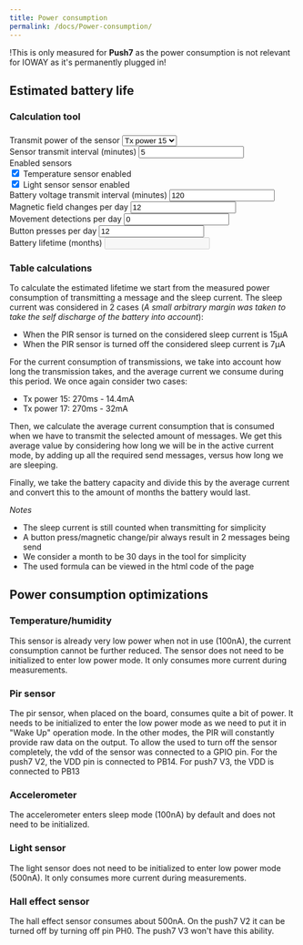 ```yaml
---
title: Power consumption
permalink: /docs/Power-consumption/
---
```


!This is only measured for **Push7** as the power consumption is not relevant for IOWAY as it's permanently plugged in!

## Estimated battery life
### Calculation tool
  <script>
    function calcule2() {
        var i = 0; for (i = 0; i <= 5; i++) { calcule(); }
    }
    function calcule() {
        if (Excel2Html.tx_power_selection.value == 0) {
            if (Excel2Html.pir_count.value == 0) 
            {
                Excel2Html.bat_life.value = ((300 / ((parseFloat(Excel2Html.magnet_count.value) * 0.000045 * 2) + (parseFloat(Excel2Html.pir_count.value) * 0.000045 * 2) + (parseFloat(Excel2Html.button_count.value) * 0.000045 * 2) + ((60 / parseFloat(Excel2Html.sensor_interval.value)) * 24 * 0.000045 * (light_sensor.checked + temperature_sensor.checked)) + ((60 / parseFloat(Excel2Html.battery_interval.value)) * 24 * 0.000045) + 0.007)) / 24 / 30).toFixed(2);
            }
            else 
            {
                Excel2Html.bat_life.value = ((300 / ((parseFloat(Excel2Html.magnet_count.value) * 0.000045 * 2) + (parseFloat(Excel2Html.pir_count.value) * 0.000045 * 2) + (parseFloat(Excel2Html.button_count.value) * 0.000045 * 2) + ((60 / parseFloat(Excel2Html.sensor_interval.value)) * 24 * 0.000045 * (light_sensor.checked + temperature_sensor.checked)) + ((60 / parseFloat(Excel2Html.battery_interval.value)) * 24 * 0.000045) + 0.015)) / 24 / 30).toFixed(2);
            }
        } 
        else 
        {
            if (Excel2Html.pir_count.value == 0) 
            {
                Excel2Html.bat_life.value = ((300 / ((parseFloat(Excel2Html.magnet_count.value) * 0.0001 * 2) + (parseFloat(Excel2Html.pir_count.value) * 0.0001 * 2) + (parseFloat(Excel2Html.button_count.value) * 0.0001 * 2) + ((60 / parseFloat(Excel2Html.sensor_interval.value)) * 24 * 0.0001 * (light_sensor.checked + temperature_sensor.checked)) + ((60 / parseFloat(Excel2Html.battery_interval.value)) * 24 * 0.0001) + 0.007)) / 24 / 30).toFixed(2);
            }
            else 
            {
                Excel2Html.bat_life.value = ((300 / ((parseFloat(Excel2Html.magnet_count.value) * 0.0001 * 2) + (parseFloat(Excel2Html.pir_count.value) * 0.0001 * 2) + (parseFloat(Excel2Html.button_count.value) * 0.0001 * 2) + ((60 / parseFloat(Excel2Html.sensor_interval.value)) * 24 * 0.0001 * (light_sensor.checked + temperature_sensor.checked)) + ((60 / parseFloat(Excel2Html.battery_interval.value)) * 24 * 0.0001) + 0.015)) / 24 / 30).toFixed(2);
            }
        }
        if(light_sensor.checked || temperature_sensor.checked)
        {
                document.getElementById("sensor_interval").style.display = "block";
                document.getElementById("sensor_interval_label").style.display = "block";
            }
        else
        {
                document.getElementById("sensor_interval").style.display = "none";
                document.getElementById("sensor_interval_label").style.display = "none";
        }
    }
</script>
<body onload="calcule2()">
<div class="container">
        <div class="row justify-content-center">
            <div class="title col-md-12 col-lg-10">
                <h3 class="mbr-section-title mbr-fonts-style align-center mb-4 display-2"><strong></strong></h3>
                <form name="Excel2Html">
                    <div class="rendered-form">
                        <div class="formbuilder-select form-group field-tx_power_selection">
                            <label for="tx_power_selection" class="formbuilder-select-label mbr-section-title">Transmit power of the sensor</label>
                            <select class="form-control" onchange="calcule2()" name="tx_power_selection" id="tx_power_selection">
                                <option value="0" selected="true" id="tx_power_selection-0">Tx power 15</option>
                                <option value="1" id="tx_power_selection-1">Tx power 17</option>
                            </select>
                        </div>
                        <div class="formbuilder-number form-group field-sensor_interval">
                            <label for="sensor_interval" id="sensor_interval_label" class="formbuilder-number-label mbr-section-title">Sensor transmit interval
                                (minutes)</label>
                            <input type="number" class="form-control" name="sensor_interval" onchange="calcule2()"
                                access="false" value="5" id="sensor_interval">
                        </div>
                        <div class="formbuilder-number form-group field-enabled_sensors">
                            <label for="temperature_sensor" class="formbuilder-number-label mbr-section-title">Enabled sensors </label><br>
                            <input type="checkbox" id="temperature_sensor" name="temperature_sensor" checked onchange="calcule2()">
                            <label for="temperature_sensor"> Temperature sensor enabled</label><br>
                            <input type="checkbox" id="light_sensor" name="light_sensor" checked onchange="calcule2()">
                            <label for="light_sensor"> Light sensor sensor enabled</label><br>
                        </div>
                        <div class="formbuilder-number form-group field-battery_interval">
                            <label for="battery_interval" class="formbuilder-number- mbr-section-title">Battery voltage transmit interval
                                 (minutes)</label>
                            <input type="number" class="form-control" name="battery_interval" onchange="calcule2()"
                                access="false" value="120" id="battery_interval">
                        </div>
                        <div class="formbuilder-number form-group field-magnet_count">
                            <label for="magnet_count" class="formbuilder-number-label mbr-section-title">Magnetic field
                                changes per day</label>
                            <input type="number" class="form-control" name="magnet_count" onchange="calcule2()"
                                access="false" value="12" id="magnet_count">
                        </div>
                        <div class="formbuilder-number form-group field-pir_count">
                            <label for="pir_count" class="formbuilder-number-label mbr-section-title">Movement detections per day</label>
                            <input type="number" class="form-control" name="pir_count" onchange="calcule2()"
                                access="false" value="0" id="pir_count">
                        </div>
                        <div class="formbuilder-number form-group field-button_count">
                            <label for="button_count" class="formbuilder-number-label mbr-section-title">Button presses per day</label>
                            <input type="number" class="form-control" name="button_count" onchange="calcule2()"
                                access="false" value="12" id="button_count">
                        </div>
                        <div class="formbuilder-number form-group field-bat_life">
                            <label for="bat_life" class="formbuilder-number-label mbr-section-title">Battery lifetime (months)
                                </label>
                            <input type="number" class="form-control" name="bat_life" disabled="disabled"
                                access="false" id="bat_life">
                        </div>
                    </div>
                </form>
            </div>
        </div>
    </div>
</body>

### Table calculations
To calculate the estimated lifetime we start from the measured power consumption of transmitting a message and the sleep current.
The sleep current was considered in 2 cases (*A small arbitrary margin was taken to take the self discharge of the battery into account*):
* When the PIR sensor is turned on the considered sleep current is 15µA
* When the PIR sensor is turned off the considered sleep current is 7µA


For the current consumption of transmissions, we take into account how long the transmission takes, and the average current we consume during this period. We once again consider two cases:
* Tx power 15: 270ms - 14.4mA
* Tx power 17: 270ms - 32mA

Then, we calculate the average current consumption that is consumed when we have to transmit the selected amount of messages. We get this average value by considering how long we will be in the active current mode, by adding up all the required send messages, versus how long we are sleeping.

Finally, we take the battery capacity and divide this by the average current and convert this to the amount of months the battery would last. 

*Notes*
* The sleep current is still counted when transmitting for simplicity
* A button press/magnetic change/pir always result in 2 messages being send
* We consider a month to be 30 days in the tool for simplicity
* The used formula can be viewed in the html code of the page

## Power consumption optimizations
### Temperature/humidity
This sensor is already very low power when not in use (100nA), the current consumption cannot be further reduced. The sensor does not need to be initialized to enter low power mode. It only consumes more current during measurements.
### Pir sensor
The pir sensor, when placed on the board, consumes quite a bit of power. It needs to be initialized to enter the low power mode as we need to put it in "Wake Up" operation mode. In the other modes, the PIR will constantly provide raw data on the output. To allow the used to turn off the sensor completely, the vdd of the sensor was connected to a GPIO pin. For the push7 V2, the VDD pin is connected to PB14. For push7 V3, the VDD is connected to PB13
### Accelerometer
The accelerometer enters sleep mode (100nA) by default and does not need to be initialized.
### Light sensor
The light sensor does not need to be initialized to enter low power mode (500nA). It only consumes more current during measurements.

### Hall effect sensor
The hall effect sensor consumes about 500nA. On the push7 V2 it can be turned off by turning off pin PH0. The push7 V3 won't have this ability.